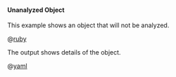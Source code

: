 #### Unanalyzed Object

This example shows an object that will not be analyzed.

@[ruby](show.rb)

The output shows details of the object.

@[yaml](show.yaml)
